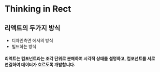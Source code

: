 # Thinking in Rect

## 리액트의 두가지 방식

* 디자인측면 에서의 방식
* 빌드하는 방식

#### 리액트는 컴포넌트라는 조각 단위로 분해하여 시각적 상태를 설명하고, 컴포넌트를 서로 연결하여 데이터가 흐르도록 개발합니다.

##

##
